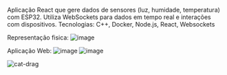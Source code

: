 Aplicação React que gere dados de sensores (luz, humidade, temperatura) com ESP32. Utiliza WebSockets para dados em tempo real e interações com dispositivos. Tecnologias: C++, Docker, Node.js, React, Websockets

Representação fisica:
![image](https://github.com/user-attachments/assets/33e52e2a-b5b9-48ba-baaa-fdea06aef679)

Aplicação Web:
![image](https://github.com/user-attachments/assets/0a072362-eb1b-4be3-a962-3eb1b6c12bd8)
![image](https://github.com/user-attachments/assets/01549f7d-4a90-498d-8090-ce007b160266)




![cat-drag](https://github.com/SSw4rtzz/EstMeteorologica-IoT/assets/16618607/eed9aa63-6c17-4b07-b97f-0772790405c0)
